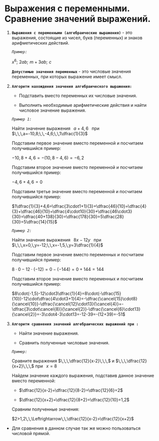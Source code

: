 # Выражения с переменными. Сравнение значений выражений.

1) **`Выражения с переменными (алгебраические выражения)`** - это выражения, состоящие из чисел, букв (переменных) и знаков арифметических действий.
   
   *`Пример:`*
   
   $x^6;\,\,2ab;\,\,m+3ab;\,\,c$
   
   **`Допустимые значения переменных`** - это числовые значения переменных, при которых выражение имеет смысл.

1) **`Алгоритм нахождения значения алгебраического выражения:`**
   
   - Подставить вместо переменных их числовые значения.

   - Выполнить необходимые арифметические действия и найти числовое значение выражения.

   *`Пример 1:`*

   Найти значение выражения $\,\,\,a+4,6\,\,\,$ при $\,\,\,a=-10,8;\,\,-4,6;\,\,1\dfrac{1}{3}$

   Подставим первое значение вместо переменной и посчитаем получившийся пример: 

   $-10,8+4,6=-(10,8-4,6)=-6,2$

   Подставим второе значение вместо переменной и посчитаем получившийся пример:

   $-4,6+4,6=0$

   Подставим третье значение вместо переменной и посчитаем получившийся пример:

   $1\dfrac{1}{3}+4,6=\dfrac{3\cdot1+1}{3}+\dfrac{46}{10}=\dfrac{4}{3}+\dfrac{46}{10}=\dfrac{4\cdot10}{30}+\dfrac{46\cdot3}{30}=\dfrac{40+138}{30}=\dfrac{178}{30}=5\dfrac{28}{30}=5\dfrac{14}{15}$

   *`Пример 2:`*

   Найти значение выражения $\,\,\,8x-12y\,\,\,$ при $\,\,\,x=0,\,y=-12;\,\,x=-1,5,\,y=3\dfrac{1}{4}$

   Подставим первое значение вместо переменных и посчитаем получившийся пример:

   $8\cdot0-12\cdot(-12)=0-(-144)=0+144=144$

   Подставим второе значение вместо переменных и посчитаем получившийся пример:

   $8\cdot(-1,5)-12\cdot3\dfrac{1}{4}=8\cdot(-\dfrac{15}{10})-12\cdot\dfrac{4\cdot3+1}{4}=-\dfrac{\cancel{15}\cdot8}{\cancel{10}}-\dfrac{\cancel{12}\cdot13}{\cancel{4}}=-\dfrac{3\cdot\cancel{8}}{\cancel{2}}-\dfrac{\cancel{6}\cdot13}{\cancel{2}}=-3\cdot4-3\cdot13=-12-39=-(12+39)=-51$

2) **`Алгоритм сравнения значений алгебраических выражений при :`**
   
   - Найти значение выражения.

   - Сравнить полученные числовые значения.

   *`Пример:`*

   Сравните выражения $\,\,\,\dfrac{12}{x-2}\,\,\,$ и $\,\,\,\dfrac{12}{x+2}\,\,\,$ при $\,\,\,x=8$

   Найдем значение каждого выражения, подставив данное значение вместо переменной:

   - $\dfrac{12}{x-2}=\dfrac{12}{8-2}=\dfrac{12}{6}=2$

   - $\dfrac{12}{x+2}=\dfrac{12}{8+2}=\dfrac{12}{10}=1,2$

   Сравним полученные значения:

   $2>1,2\,\,\Leftrightarrow\,\,\dfrac{12}{x-2}>\dfrac{12}{x+2}$

- Для сравнения в данном случае так же можно пользоваться числовой прямой.